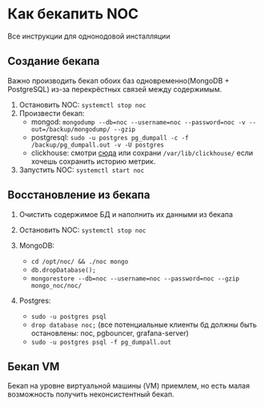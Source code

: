 # Как бекапить NOC

Все инструкции для однонодовой инсталляции

## Создание бекапа

Важно производить бекап обоих баз одновременно(MongoDB + PostgreSQL) из-за перекрёстных связей между содержимым.
1. Остановить NOC: `systemctl stop noc`
2. Произвести бекап:
   * mongod: `mongodump --db=noc --username=noc --password=noc -v --out=/backup/mongodump/ --gzip`
   * postgresql: `sudo -u postgres pg_dumpall -c -f /backup/pg_dumpall.out -v -U postgres`
   * clickhouse: смотри [сюда](https://clickhouse.com/docs/en/operations/backup) или сохрани `/var/lib/clickhouse/` если хочешь сохранить историю метрик.
3. Запустить NOC: `systemctl start noc`

## Восстановление из бекапа

1. Очистить содержимое БД и наполнить их данными из бекапа
2. Остановить NOC: `systemctl stop noc`
3. MongoDB:
   * `cd /opt/noc/ && ./noc mongo`
   * `db.dropDatabase();`
   * `mongorestore --db=noc --username=noc --password=noc --gzip mongo_noc/noc/`

4. Postgres:
   * `sudo -u postgres psql`
   * `drop database noc;` (все потенциальные клиенты бд должны быть остановлены: noc, pgbouncer, grafana-server)
   * `sudo -u postgres psql -f pg_dumpall.out`

## Бекап VM

Бекап на уровне виртуальной машины (VM) приемлем, но есть малая возможность получить неконсистентный бекап.
